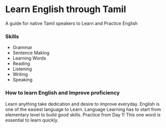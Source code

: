 # Learn English through Tamil
A guide for native Tamil speakers to Learn and Practice English

### Skills
- Grammar
- Sentence Making
- Learning Words
- Reading
- Listening
- Writing
- Speaking

### How to learn English and Improve proficiency
Learn anything take dedication and desire to improve everyday. English is one of the easiest language to Learn. Language Learning has to start from elementary level to build good skills. Practice from Day 1! This one word is essential to learn quickly.
